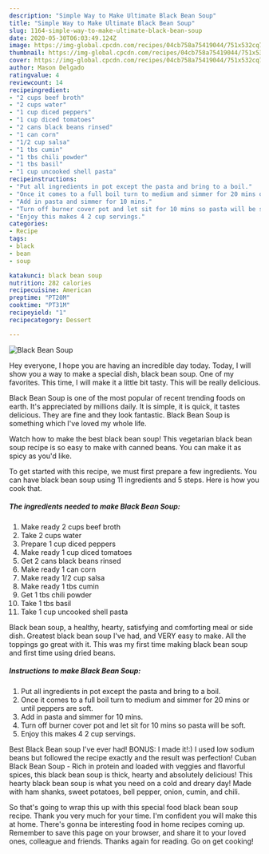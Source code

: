 ```yaml
---
description: "Simple Way to Make Ultimate Black Bean Soup"
title: "Simple Way to Make Ultimate Black Bean Soup"
slug: 1164-simple-way-to-make-ultimate-black-bean-soup
date: 2020-05-30T06:03:49.124Z
image: https://img-global.cpcdn.com/recipes/04cb758a75419044/751x532cq70/black-bean-soup-recipe-main-photo.jpg
thumbnail: https://img-global.cpcdn.com/recipes/04cb758a75419044/751x532cq70/black-bean-soup-recipe-main-photo.jpg
cover: https://img-global.cpcdn.com/recipes/04cb758a75419044/751x532cq70/black-bean-soup-recipe-main-photo.jpg
author: Mason Delgado
ratingvalue: 4
reviewcount: 14
recipeingredient:
- "2 cups beef broth"
- "2 cups water"
- "1 cup diced peppers"
- "1 cup diced tomatoes"
- "2 cans black beans rinsed"
- "1 can corn"
- "1/2 cup salsa"
- "1 tbs cumin"
- "1 tbs chili powder"
- "1 tbs basil"
- "1 cup uncooked shell pasta"
recipeinstructions:
- "Put all ingredients in pot except the pasta and bring to a boil."
- "Once it comes to a full boil turn to medium and simmer for 20 mins or until peppers are soft."
- "Add in pasta and simmer for 10 mins."
- "Turn off burner cover pot and let sit for 10 mins so pasta will be soft."
- "Enjoy this makes 4 2 cup servings."
categories:
- Recipe
tags:
- black
- bean
- soup

katakunci: black bean soup 
nutrition: 282 calories
recipecuisine: American
preptime: "PT20M"
cooktime: "PT31M"
recipeyield: "1"
recipecategory: Dessert

---
```



![Black Bean Soup](https://img-global.cpcdn.com/recipes/04cb758a75419044/751x532cq70/black-bean-soup-recipe-main-photo.jpg)

Hey everyone, I hope you are having an incredible day today. Today, I will show you a way to make a special dish, black bean soup. One of my favorites. This time, I will make it a little bit tasty. This will be really delicious.

Black Bean Soup is one of the most popular of recent trending foods on earth. It's appreciated by millions daily. It is simple, it is quick, it tastes delicious. They are fine and they look fantastic. Black Bean Soup is something which I've loved my whole life.

Watch how to make the best black bean soup! This vegetarian black bean soup recipe is so easy to make with canned beans. You can make it as spicy as you&#39;d like.


To get started with this recipe, we must first prepare a few ingredients. You can have black bean soup using 11 ingredients and 5 steps. Here is how you cook that.

<!--inarticleads1-->

##### The ingredients needed to make Black Bean Soup:

1. Make ready 2 cups beef broth
1. Take 2 cups water
1. Prepare 1 cup diced peppers
1. Make ready 1 cup diced tomatoes
1. Get 2 cans black beans rinsed
1. Make ready 1 can corn
1. Make ready 1/2 cup salsa
1. Make ready 1 tbs cumin
1. Get 1 tbs chili powder
1. Take 1 tbs basil
1. Take 1 cup uncooked shell pasta


Black bean soup, a healthy, hearty, satisfying and comforting meal or side dish. Greatest black bean soup I&#39;ve had, and VERY easy to make. All the toppings go great with it. This was my first time making black bean soup and first time using dried beans. 

<!--inarticleads2-->

##### Instructions to make Black Bean Soup:

1. Put all ingredients in pot except the pasta and bring to a boil.
1. Once it comes to a full boil turn to medium and simmer for 20 mins or until peppers are soft.
1. Add in pasta and simmer for 10 mins.
1. Turn off burner cover pot and let sit for 10 mins so pasta will be soft.
1. Enjoy this makes 4 2 cup servings.


Best Black Bean soup I&#39;ve ever had! BONUS: I made it!:) I used low sodium beans but followed the recipe exactly and the result was perfection! Cuban Black Bean Soup - Rich in protein and loaded with veggies and flavorful spices, this black bean soup is thick, hearty and absolutely delicious! This hearty black bean soup is what you need on a cold and dreary day! Made with ham shanks, sweet potatoes, bell pepper, onion, cumin, and chili. 

So that's going to wrap this up with this special food black bean soup recipe. Thank you very much for your time. I'm confident you will make this at home. There's gonna be interesting food in home recipes coming up. Remember to save this page on your browser, and share it to your loved ones, colleague and friends. Thanks again for reading. Go on get cooking!
